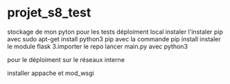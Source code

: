 # projet_s8_test
stockage de mon pyton pour les tests
déploiment local
    instaler l'instaler pip avec sudo apt-get install python3 pip
    avec la commande pip install instaler le module flask 3.importer le repo
    lancer main.py avec python3
    
pour le déploiment sur le réseaux interne

installer appache et mod_wsgi


